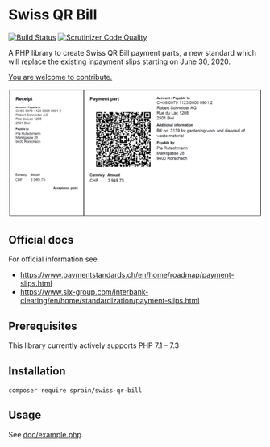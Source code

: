 # Swiss QR Bill

[![Build Status](https://travis-ci.org/sprain/php-swiss-qr-bill.svg?branch=master)](https://travis-ci.org/sprain/php-swiss-qr-bill)
[![Scrutinizer Code Quality](https://scrutinizer-ci.com/g/sprain/php-swiss-qr-bill/badges/quality-score.png?b=master)](https://scrutinizer-ci.com/g/sprain/php-swiss-qr-bill/?branch=master)

A PHP library to create Swiss QR Bill payment parts, a new standard which will replace the existing inpayment slips starting on June 30, 2020.

[You are welcome to contribute.](https://github.com/sprain/php-swiss-qr-bill/issues)


![Image of Swiss QR Bill example](doc/example-payment-part.png)

## Official docs

For official information see
* https://www.paymentstandards.ch/en/home/roadmap/payment-slips.html
* https://www.six-group.com/interbank-clearing/en/home/standardization/payment-slips.html


## Prerequisites
This library currently actively supports PHP 7.1 – 7.3

## Installation

```
composer require sprain/swiss-qr-bill
```


## Usage
See [doc/example.php](doc/example.php).

